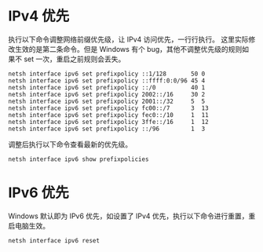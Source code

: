 # IPv4 优先

执行以下命令调整网络前缀优先级，让 IPv4 访问优先，一行行执行。
这里实际修改生效的是第二条命令。但是 Windows 有个 bug，其他不调整优先级的规则如果不 set 一次，重启之前规则会丢失。

```
netsh interface ipv6 set prefixpolicy ::1/128       50 0
netsh interface ipv6 set prefixpolicy ::ffff:0:0/96 45 4
netsh interface ipv6 set prefixpolicy ::/0          40 1
netsh interface ipv6 set prefixpolicy 2002::/16     30 2
netsh interface ipv6 set prefixpolicy 2001::/32     5  5
netsh interface ipv6 set prefixpolicy fc00::/7      3  13
netsh interface ipv6 set prefixpolicy fec0::/10     1  11
netsh interface ipv6 set prefixpolicy 3ffe::/16     1  12
netsh interface ipv6 set prefixpolicy ::/96         1  3
```

调整后执行以下命令查看最新的优先级。

```
netsh interface ipv6 show prefixpolicies
```

# IPv6 优先

Windows 默认即为 IPv6 优先，如设置了 IPv4 优先，执行以下命令进行重置，重启电脑生效。

```
netsh interface ipv6 reset
```
